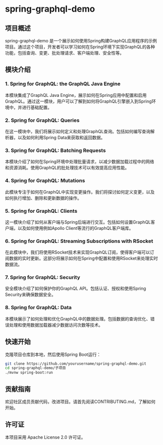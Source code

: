 # spring-graphql-demo

## 项目概述

spring-graphql-demo 是一个展示如何使用Spring构建GraphQL应用程序的示例项目。通过这个项目，开发者可以学习如何在Spring环境下实现GraphQL的各种功能，包括查询、变更、批处理请求、客户端处理、安全性等。

## 模块介绍

### 1. Spring for GraphQL: the GraphQL Java Engine

   本模块集成了GraphQL Java Engine，展示如何在Spring应用中配置和启用GraphQL。通过这一模块，用户可以了解到如何将GraphQL引擎嵌入到Spring环境中，并进行基础配置。

### 2. Spring for GraphQL: Queries

   在这一模块中，我们将展示如何定义和处理GraphQL查询。包括如何编写查询解析器，以及如何利用Spring Data来获取和返回数据。

### 3. Spring for GraphQL: Batching Requests

   本模块介绍了如何在Spring环境中处理批量请求，以减少数据加载过程中的网络和资源消耗。使用GraphQL的批处理技术可以有效提高应用性能。

### 4. Spring for GraphQL: Mutations

   此模块专注于如何在GraphQL中实现变更操作。我们将探讨如何定义变更，以及如何执行增加、删除和更新数据的操作。

### 5. Spring for GraphQL: Clients

   这一模块介绍了如何从客户端与Spring后端进行交互。包括如何设置GraphQL客户端，以及如何使用例如Apollo Client等流行的GraphQL客户端库。

### 6. Spring for GraphQL: Streaming Subscriptions with RSocket

   在此模块中，我们将使用RSocket技术来实现GraphQL订阅，使得客户端可以订阅数据的实时更新。这部分将展示如何在Spring中配置和使用RSocket来处理实时数据流。

### 7. Spring for GraphQL: Security

   安全模块介绍了如何保护你的GraphQL API。包括认证、授权和使用Spring Security来确保数据安全。

### 8. Spring for GraphQL: Data

   本模块展示了如何处理和优化GraphQL中的数据处理。包括数据的查询优化、错误处理和使用数据加载器减少数据访问次数等技术。

## 快速开始

克隆项目仓库到本地，然后使用Spring Boot运行：

```bash
git clone https://github.com/yourusername/spring-graphql-demo.git
cd spring-graphql-demo/子项目
./mvnw spring-boot:run
```

## 贡献指南
欢迎社区成员贡献代码，改进项目。请首先阅读CONTRIBUTING.md，了解如何开始。

## 许可证

本项目采用 Apache License 2.0 许可证。